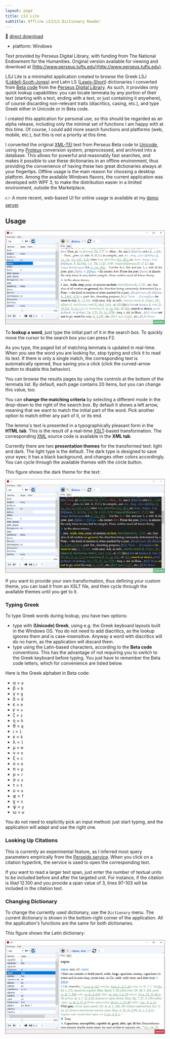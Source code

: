```yaml
---
layout: page
title: LSJ Lite
subtitle: Offline LSJ/LS Dictionary Reader
---
```


🔗 [direct download](http://www.fusisoft.it/downloads/lsj-lite.zip)

- platform: Windows

Text provided by Perseus Digital Library, with funding from The National Endowment for the Humanities. Original version available for viewing and download at [http://www.perseus.tufts.edu](http://www.perseus.tufts.edu).

LSJ Lite is a minimalist application created to browse the Greek LSJ ([Liddell-Scott-Jones](https://en.wikipedia.org/wiki/A_Greek%E2%80%93English_Lexicon)) and Latin LS ([Lewis-Short](https://en.wikipedia.org/wiki/A_Latin_Dictionary</a>)) dictionaries I converted from [Beta code](https://en.wikipedia.org/wiki/Beta_Code) from the [Perseus Digital Library](http://www.perseus.tufts.edu/hopper/). As such, it provides only quick lookup capabilities: you can locate lemmata by any portion of their text (starting with a text, ending with a text, or just containing it anywhere), of course discarding non-relevant traits (diacritics, casing, etc.), and type Greek either in Unicode or in Beta code.

I created this application for personal use, so this should be regarded as an alpha release, including only the minimal set of functions I am happy with at this time. Of course, I could add more search functions and platforms (web, mobile, etc.), but this is not a priority at this time.

I converted the original [XML-TEI](https://en.wikipedia.org/wiki/Text_Encoding_Initiative) text from Perseus Beta code to [Unicode](https://home.unicode.org/), using my [Proteus](../proteus.md) conversion system, preprocessed, and archived into a database. This allows for powerful and reasonably fast searches, and makes it possible to use these dictionaries in an offline environment, thus providing the convenience of having these two great dictionaries always at your fingertips. Offline usage is the main reason for choosing a desktop platform. Among the available Windows flavors, the current application was developed with WPF 3, to make the distribution easier in a limited environment, outside the Marketplace.

👉 A more recent, web-based UI for online usage is available at my [demo server](lsj.fusi-soft.com).

## Usage

![LSJ Lite main screen](../img/lsj/lsjlite-light.png)

To **lookup a word**, just type the initial part of it in the search box. To quickly move the cursor to the search box you can press F2.

As you type, the paged list of matching lemmata is updated in real-time. When you see the word you are looking for, stop typing and click it to read its text. If there is only a single match, the corresponding text is automatically opened, thus saving you a click (click the curved-arrow button to disable this behavior).

You can browse the results pages by using the controls at the bottom of the lemmata list. By default, each page contains 20 items, but you can change this value, too.

You can **change the matching criteria** by selecting a different mode in the drop-down to the right of the search box. By default it shows a left arrow, meaning that we want to match the initial part of the word. Pick another option to match either any part of it, or its end.

The lemma's text is presented in a typographically pleasant form in the **HTML tab**. This is the result of a real-time [XSLT](https://en.wikipedia.org/wiki/XSLT)-based transformation. The corresponding [XML](https://en.wikipedia.org/wiki/XML) source code is available in the **XML tab**.

Currently there are two **presentation themes** for the transformed text: light and dark. The light type is the default. The dark type is designed to save your eyes; it has a black background, and changes other colors accordingly. You can cycle through the available themes with the circle button.

This figure shows the dark theme for the text:

![LSJ Lite dark theme](../img/lsj/lsjlite-dark.png)

If you want to provide your own transformation, thus defining your custom theme, you can load it from an XSLT file, and then cycle through the available themes until you get to it.

### Typing Greek

To type Greek words during lookup, you have two options:

- type with **(Unicode) Greek**, using e.g. the Greek keyboard layouts built in the Windows OS. You do not need to add diacritics, as the lookup ignores them and is case-insensitive. Anyway a word with diacritics will do no harm, as the application will discard them.
- type using the Latin-based characters, according to the **Beta code** conventions. This has the advantage of not requiring you to switch to the Greek keyboard before typing. You just have to remember the Beta code letters, which for convenience are listed below.

Here is the Greek alphabet in Beta code:

- α = `a`
- β = `b`
- γ = `g`
- δ = `d`
- ε = `e`
- ϝ = `v`
- ζ = `z`
- η = `h`
- θ = `q`
- ι = `i`
- κ = `k`
- λ = `l`
- μ = `m`
- ν = `n`
- ξ = `c`
- ο = `o`
- π = `p`
- ρ = `r`
- σ = `s`
- τ = `t`
- υ = `u`
- φ = `f`
- χ = `x`
- ψ = `y`
- ω = `w`

You do not need to explicitly pick an input method: just start typing, and the application will adapt and use the right one.

### Looking Up Citations

This is currently an experimental feature, as I inferred most query parameters empirically from the [Perseids service](http://cts.perseids.org). When you click on a citation hyperlink, the service is used to open the corresponding text.

If you want to read a larger text span, just enter the number of textual units to be included before and after the targeted unit. For instance, if the citation is _Iliad_ 12.100 and you provide a span value of 3, lines 97-103 will be included in the citation text.

### Changing Dictionary

To change the currently used dictionary, use the `Dictionary` menu. The current dictionary is shown in the bottom-right corner of the application. All the application's functions are the same for both dictionaries.

This figure shows the Latin dictionary:

![LSJ Lite dark theme](../img/lsj/lsjlite-lat.png)
